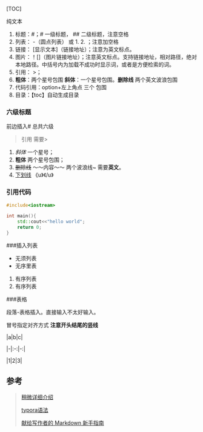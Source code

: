 [TOC]

纯文本

1. 标题：#；# 一级标题， ## 二级标题，注意空格
2. 列表： -（圆点列表） 或 1. 2. ；注意加空格
3. 链接： [显示文本]（链接地址）；注意为英文标点。
4. 图片：！[]（图片链接地址）；注意英文标点。支持链接地址，相对路径，绝对本地路径。中括号内为加载不成功时显示词，或者是方便检索的词。
5. 引用： >；
6. **粗体**：两个星号包围  **斜体**：一个星号包围。**删除线** 两个英文波浪包围
7. 代码引用：option+左上角点 三个 包围
8. 目录：【toc】自动生成目录

### 六级标题

前边插入# 总共六级

> 引用 需要>
>

1. *斜体*      一个星号； 
2. **粗体**     两个星号包围；
3.  ~~删除线~~   ～～内容～～     两个波浪线~ 需要**英文**。
4. <u>下划线</u>  《u》《/u》 

### 引用代码

```c++
#include<iostream>

int main(){
    std::cout<<"hello world";
    return 0;
}
```

###插入列表

- 无须列表
- 无序里表

1. 有序列表
2. 有序列表

###表格

段落-表格插入。直接输入不太好输入。

 冒号指定对齐方式 **注意开头结尾的竖线** 

|a|b|c|

|-|:-:|-:| 

|1|2|3|

## 参考

>[稍微详细介绍](<https://www.jianshu.com/p/191d1e21f7ed>)
>
>[typora语法](<https://www.jianshu.com/p/092de536d948>)
>
>[献给写作者的 Markdown 新手指南](<https://www.jianshu.com/p/q81RER>)

